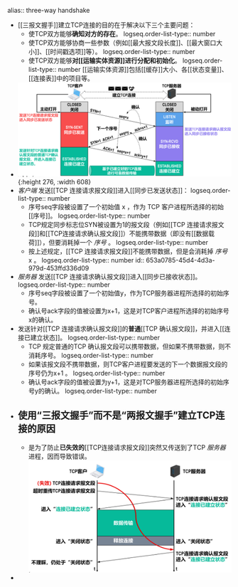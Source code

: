 alias:: three-way handshake

- [[三报文握手]]建立TCP连接的目的在于解决以下三个主要问题：
	- 使TCP双方能够**确知对方的存在**。
	  logseq.order-list-type:: number
	- 使TCP双方能够协商一些参数（例如[[最大报文段长度]]、[[最大窗口大小]]、[[时间戳选项]]等）。
	  logseq.order-list-type:: number
	- 使TCP双方能够**对[[运输实体资源]]进行分配和初始化**。
	  logseq.order-list-type:: number
	  [[运输实体资源]]包括[[缓存]]大小、各[[状态变量]]、[[连接表]]中的项目等。
- ![image.png](../assets/image_1698299242840_0.png){:height 276, :width 608}
- *客户端* 发送[[TCP 连接请求报文段]]进入[[同步已发送状态]]：
  logseq.order-list-type:: number
	- 序号seq字段被设置了一个初始值 x ，作为 TCP 客户进程所选择的初始[[序号]]。
	  logseq.order-list-type:: number
	- TCP规定同步标志位SYN被设置为1的报文段（例如[[TCP 连接请求报文段]]和[[TCP连接请求确认报文段]]）不能携带数据（即没有[[数据载荷]]），但要消耗掉一个 *序号* 。
	  logseq.order-list-type:: number
	- 按上述规定，[[TCP 连接请求报文段]]不能携带数据，但是会消耗掉 *序号* x 。
	  logseq.order-list-type:: number
	  id:: 653a0785-45d4-4d3a-979d-453ffd336d09
- *服务器* 发送[[TCP 连接请求确认报文段]]进入[[同步已接收状态]]。
  logseq.order-list-type:: number
	- 序号seq字段被设置了一个初始值y，作为TCP服务器进程所选择的初始序号。
	- 确认号ack字段的值被设置为x+1，这是对TCP客户进程所选择的初始序号x的确认。
- 发送针对[[TCP 连接请求确认报文段]]的**普通**[[TCP 确认报文段]]，并进入[[连接已建立状态]]。
  logseq.order-list-type:: number
	- TCP 规定普通的TCP 确认报文段可以携带数据，但如果不携带数据，则不消耗序号。
	  logseq.order-list-type:: number
	- 如果该报文段不携带数据，则TCP客户进程要发送的下一个数据报文段的序号仍为x+1 。
	  logseq.order-list-type:: number
	- 确认号ack字段的值被设置为y+1，这是对TCP服务器进程所选择的初始序号y的确认。
	  logseq.order-list-type:: number
- ## 使用“三报文握手”而不是“两报文握手”建立TCP连接的原因
	- 是为了防止**已失效的**[[TCP连接请求报文段]]突然又传送到了TCP *服务器* 进程，因而导致错误。
	  ![image.png](../assets/image_1698303279260_0.png)
-